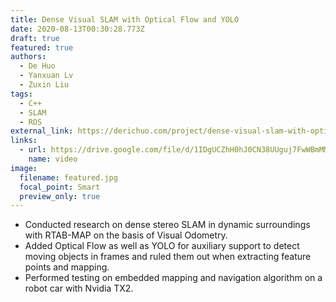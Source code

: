 ```yaml
---
title: Dense Visual SLAM with Optical Flow and YOLO
date: 2020-08-13T00:30:28.773Z
draft: true
featured: true
authors:
  - De Huo
  - Yanxuan Lv
  - Zuxin Liu
tags:
  - C++
  - SLAM
  - ROS
external_link: https://derichuo.com/project/dense-visual-slam-with-optical-flow
links:
  - url: https://drive.google.com/file/d/1IDgUCZhH0hJ0CN38UUguj7FwWBmMMv4X/view?usp=sharing
    name: video
image:
  filename: featured.jpg
  focal_point: Smart
  preview_only: true
---
```

* Conducted research on dense stereo SLAM in dynamic surroundings with RTAB-MAP on the basis of Visual Odometry.
* Added Optical Flow as well as YOLO for auxiliary support to detect moving objects in frames and ruled them out when extracting feature points and mapping.
* Performed testing on embedded mapping and navigation algorithm on a robot car with Nvidia TX2.